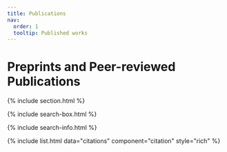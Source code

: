 ```yaml
---
title: Publications
nav:
  order: 1
  tooltip: Published works
---
```


# <i class="fas fa-microscope"></i>Preprints and Peer-reviewed Publications

<!-- 
Lorem ipsum dolor sit amet, consectetur adipiscing elit, sed do eiusmod tempor incididunt ut labore et dolore magna aliqua.
Ut enim ad minim veniam, quis nostrud exercitation ullamco laboris nisi ut aliquip ex ea commodo consequat.
Duis aute irure dolor in reprehenderit in voluptate velit esse cillum dolore eu fugiat nulla pariatur.
Excepteur sint occaecat cupidatat non proident, sunt in culpa qui officia deserunt mollit anim id est laborum.
 -->

{% include section.html %}

{% include search-box.html %}

{% include search-info.html %}

{% include list.html data="citations" component="citation" style="rich" %}
